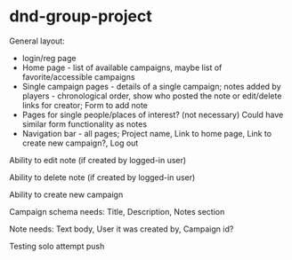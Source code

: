 # dnd-group-project

General layout:
- login/reg page
- Home page - list of available campaigns, maybe list of favorite/accessible campaigns
- Single campaign pages - details of a single campaign;
  notes added by players - chronological order, show who posted the note or edit/delete links for creator;
  Form to add note
- Pages for single people/places of interest? (not necessary)
  Could have similar form functionality as notes
- Navigation bar - all pages;
  Project name,
  Link to home page,
  Link to create new campaign?,
  Log out
  
Ability to edit note (if created by logged-in user)

Ability to delete note (if created by logged-in user)

Ability to create new campaign


Campaign schema needs:
Title,
Description,
Notes section

Note needs:
Text body,
User it was created by,
Campaign id?

Testing solo attempt push